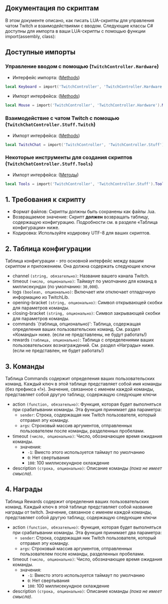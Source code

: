 ## Документация по скриптам

В этом документе описано, как писать LUA-скрипты для управления чатом Twitch и взаимодействиями с вводом.
Следующие классы C# доступны для импорта в ваши LUA-скрипты с помощью функции import(assembly, class):

## Доступные импорты

### Управление вводом с помощью (`TwitchController.Hardware`)

- Интерфейс импорта: ([Methods](API/RU/KeyboardMethods.md))

```lua
local Keyboard = import('TwitchController', 'TwitchController.Hardware').Keyboard
```

- Импорт интерфейса: ([Methods](API/RU/MouseMethods.md))

```lua
local Mouse = import('TwitchController', 'TwitchController.Hardware').Mouse
```

### Взаимодействие с чатом Twitch с помощью (`TwitchChatController.Stuff.Twitch`)

- Импорт интерфейса: ([Methods](API/RU/ChatMethods.md))

```lua
local TwitchChat = import('TwitchController', 'TwitchController.Stuff').Chat
```

### Некоторые инструменты для создания скриптов (`TwitchChatController.Stuff.Tools`)

- Импорт интерфейса: ([Методы](API/RU/ToolsMethods.md))

```lua
local Tools = import('TwitchController', 'TwitchController.Stuff').Tools
```

## 1. Требования к скрипту

- Формат файлов: Скрипты должны быть сохранены как файлы .lua.
- Возвращаемое значение: Скрипт **должен** возвращать таблицу, содержащую конфигурацию. Подробности см. в разделе «Таблица конфигурации» ниже.
- Кодировка: Используйте кодировку UTF-8 для ваших скриптов.

## 2. Таблица конфигурации

Таблица конфигурации - это основной интерфейс между вашим скриптом и приложением. Она должна содержать следующие ключи

- channel `(string, обязательно)`: Название вашего канала Twitch.
- timeout `(число, опционально)`: Таймаут по умолчанию для команд в миллисекундах (по умолчанию: `30,000`).
- logs `(boolean, опционально)`: Включает или отключает отладочную информацию из TwitchLib.
- opening-bracket `(string, опционально)`: Символ открывающей скобки для параметров команды.
- closing-bracket `(string, опционально)`: Символ закрывающей скобки для параметров команды.
- commands `(таблица, опционально)': Таблица, содержащая определения ваших пользовательских команд. См. раздел «Команды» ниже. (если не представлены, не будут работать!)
- rewards `(таблица, опционально)`: Таблица с определениями ваших пользовательских вознаграждений. См. раздел «Награды» ниже. (если не представлен, не будет работать!)

## 3. Команды

Таблица Commands содержит определения ваших пользовательских команд. Каждый ключ в этой таблице представляет собой имя команды (без префикса «!»). Значение, связанное с именем каждой команды, представляет собой другую таблицу, содержащую следующие ключи

- action `(function, обязательно)`: Функция, которая будет выполняться при срабатывании команды. Эта функция принимает два параметра:
  - `sender`: Строка, содержащая ник Twitch пользователя, который отправил эту команду.
  - `args`: Строковый массив аргументов, отправленных пользователем после команды, разделенных пробелами.
- timeout `(число, опционально)`: Число, обозначающее время ожидания команды.
  - значения:
    - `-1`: Вместо этого используется таймаут по умолчанию
    - `0`: Нет свертывания
    - `100`: 100 миллисекундное охлаждение
- description `(строка, опционально)`: Описание команды _(пока не имеет смысла)_.

## 4. Награды

Таблица Rewards содержит определения ваших пользовательских команд. Каждый ключ в этой таблице представляет собой название награды от twitch. Значение, связанное с именем каждой команды, представляет собой другую таблицу, содержащую следующие ключи

- action `(function, обязательно)`: Функция, которая будет выполняться при срабатывании команды. Эта функция принимает два параметра:
  - `sender`: Строка, содержащая ник Twitch пользователя, который отправил эту команду.
  - `args`: Строковый массив аргументов, отправленных пользователем после команды, разделенных пробелами.
- timeout `(число, опционально)`: Число, обозначающее время ожидания команды.
  - значения:
    - `-1`: Вместо этого используется таймаут по умолчанию
    - `0`: Нет свертывания
    - `100`: 100 миллисекундное охлаждение
- description `(строка, опционально)`: Описание команды _(пока не имеет смысла)_.
